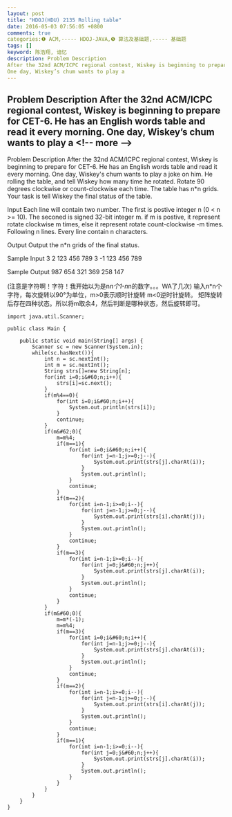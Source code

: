 ```yaml
---
layout: post
title: "HDOJ(HDU) 2135 Rolling table"
date: 2016-05-03 07:56:05 +0800
comments: true
categories:❶ ACM,----- HDOJ-JAVA,❺ 算法及基础题,----- 基础题
tags: []
keyword: 陈浩翔, 谙忆
description: Problem Description 
After the 32nd ACM/ICPC regional contest, Wiskey is beginning to prepare for CET-6. He has an English words table and read it every morning. 
One day, Wiskey’s chum wants to play a 
---
```



Problem Description 
After the 32nd ACM/ICPC regional contest, Wiskey is beginning to prepare for CET-6. He has an English words table and read it every morning. 
One day, Wiskey’s chum wants to play a
&#60;!-- more --&#62;
----------

Problem Description
After the 32nd ACM/ICPC regional contest, Wiskey is beginning to prepare for CET-6. He has an English words table and read it every morning.
One day, Wiskey's chum wants to play a joke on him. He rolling the table, and tell Wiskey how many time he rotated. Rotate 90 degrees clockwise or count-clockwise each time.
The table has n*n grids. Your task is tell Wiskey the final status of the table.

 

Input
Each line will contain two number.
The first is postive integer n (0 &#60; n >= 10).
The seconed is signed 32-bit integer m.
if m is postive, it represent rotate clockwise m times, else it represent rotate count-clockwise -m times.
Following n lines. Every line contain n characters.

 

Output
Output the n*n grids of the final status.

 

Sample Input
3 2
123
456
789
3 -1
123
456
789
 

Sample Output
987
654
321
369
258
147

(注意是字符啊！字符！我开始以为是n*n个1-n*n的数字。。。WA了几次)
输入n*n个字符，每次旋转以90°为单位，m&#62;0表示顺时针旋转
m&#60;0逆时针旋转。
矩阵旋转后存在四种状态。所以将m取余4，然后判断是哪种状态，然后旋转即可。


```
import java.util.Scanner;

public class Main {

	public static void main(String[] args) {
		Scanner sc = new Scanner(System.in);
		while(sc.hasNext()){
			int n = sc.nextInt();
			int m = sc.nextInt();
			String strs[]=new String[n];
			for(int i=0;i&#60;n;i++){
				strs[i]=sc.next();
			}
			if(m%4==0){
				for(int i=0;i&#60;n;i++){
					System.out.println(strs[i]);
				}
				continue;
			}
			if(m&#62;0){
				m=m%4;
				if(m==1){
					for(int i=0;i&#60;n;i++){
						for(int j=n-1;j>=0;j--){
							System.out.print(strs[j].charAt(i));
						}
						System.out.println();
					}
					continue;
				}
				if(m==2){
					for(int i=n-1;i>=0;i--){
						for(int j=n-1;j>=0;j--){
							System.out.print(strs[i].charAt(j));
						}
						System.out.println();
					}
					continue;
				}
				if(m==3){
					for(int i=n-1;i>=0;i--){
						for(int j=0;j&#60;n;j++){
							System.out.print(strs[j].charAt(i));
						}
						System.out.println();
					}
					continue;
				}
			}
			if(m&#60;0){
				m=m*(-1);
				m=m%4;
				if(m==3){
					for(int i=0;i&#60;n;i++){
						for(int j=n-1;j>=0;j--){
							System.out.print(strs[j].charAt(i));
						}
						System.out.println();
					}
					continue;
				}
				if(m==2){
					for(int i=n-1;i>=0;i--){
						for(int j=n-1;j>=0;j--){
							System.out.print(strs[i].charAt(j));
						}
						System.out.println();
					}
					continue;
				}
				if(m==1){
					for(int i=n-1;i>=0;i--){
						for(int j=0;j&#60;n;j++){
							System.out.print(strs[j].charAt(i));
						}
						System.out.println();
					}
				}
			}
		}
	}
}

```